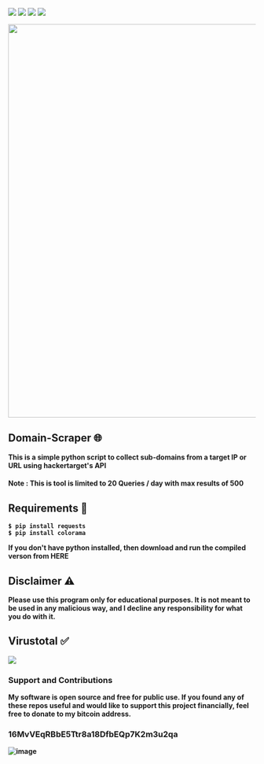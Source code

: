 <a href="https://github.com/chainski/Domain-Scraper"><img src="https://img.shields.io/badge/OPEN--SOURCE-YES-green"></a>
<a href="https://github.com/chainski/Domain-Scraper"><img src="https://img.shields.io/badge/PYTHON-3.9-green"></a>
<a href="https://github.com/chainski/Domain-Scraper"><img src="https://img.shields.io/badge/license-GPL--3.0-orange"></a> 
<a href="https://github.com/chainski/Domain-Scraper/releases"><img src="https://img.shields.io/badge/release-v1.0.0.0-red"></a> 


<p align="center">
<img src="https://user-images.githubusercontent.com/96607632/159190622-022c2387-f815-421b-b331-5a0291d50097.png", width="800", height="800">
</p>

## Domain-Scraper 🌐

<strong>This is a simple python script to collect sub-domains from a target IP or URL using hackertarget's API
#### Note : This is tool is limited to 20 Queries / day with max results of 500


## Requirements 🔧

```
$ pip install requests
$ pip install colorama
```

<strong>If you don't have python installed, then download and run the compiled verson from HERE

## Disclaimer ⚠️

<strong>Please use this program only for educational purposes.
It is not meant to be used in any malicious way, and I decline any responsibility for what you do with it.

## Virustotal ✅
 <a href="https://www.virustotal.com/gui/file/30cdc26c13704050cd4d095fd9f9e9064cab822acd7c15e99b59203c57bb282f/detection"><img src="https://img.shields.io/badge/VIRUS-TOTAL-lightgrey"></a>

### Support and Contributions
My software is open source and free for public use. 
If you found any of these repos useful and would like to support this project financially, 
feel free to donate to my bitcoin address.
### 16MvVEqRBbE5Ttr8a18DfbEQp7K2m3u2qa
![image](https://user-images.githubusercontent.com/96607632/147606406-9b782015-48af-4708-bf17-7da7460de8f7.png)

